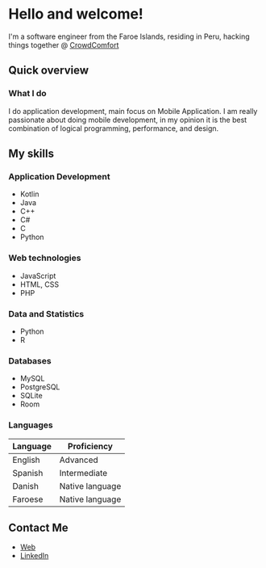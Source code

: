 # Hello and welcome!

I'm a software engineer from the Faroe Islands, residing in Peru, hacking things together @ [CrowdComfort](https://www.crowdcomfort.com/)


## Quick overview

### What I do

I do application development, main focus on Mobile Application. I am really passionate about doing mobile
development, in my opinion it is the best combination of logical programming, performance, and design.

## My skills

### Application Development

- Kotlin
- Java
- C++
- C#
- C
- Python

### Web technologies

- JavaScript
- HTML, CSS
- PHP

### Data and Statistics

-  Python
-  R

### Databases
- MySQL
- PostgreSQL
- SQLite
- Room
  

### Languages

| Language      | Proficiency      |
| ------------- | -----------------|
| English       | Advanced         |                             
| Spanish       | Intermediate     |
| Danish        | Native language  |                                                       
| Faroese       | Native language  |            


## Contact Me
- [Web](https://barthur-thomsen.web.app/)
- [LinkedIn](https://www.linkedin.com/in/barthur-thomsen/)
